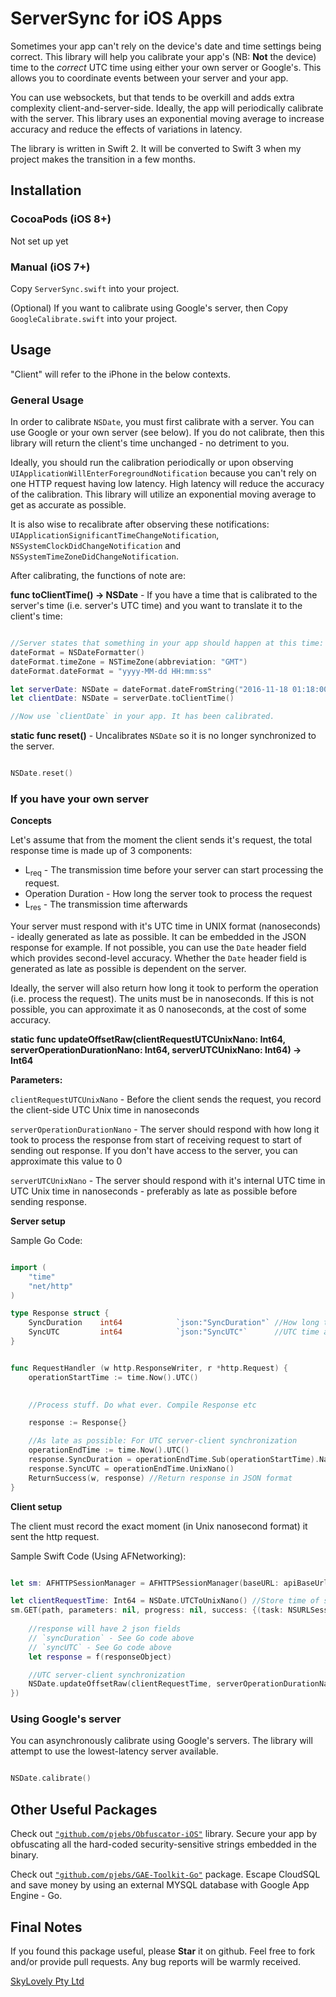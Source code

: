 ServerSync for iOS Apps
============================

Sometimes your app can't rely on the device's date and time settings being correct.
This library will help you calibrate your app's (NB: **Not** the device) time to the _correct_ UTC time using either your own server or Google's.
This allows you to coordinate events between your server and your app.


You can use websockets, but that tends to be overkill and adds extra complexity client-and-server-side. Ideally, the app will periodically calibrate with the server. This library uses an exponential moving average to increase accuracy and reduce the effects of variations in latency.


The library is written in Swift 2. It will be converted to Swift 3 when my project makes the transition in a few months.


Installation
-------------

### CocoaPods (iOS 8+)

Not set up yet

### Manual (iOS 7+)

Copy `ServerSync.swift` into your project.

(Optional) If you want to calibrate using Google's server, then Copy `GoogleCalibrate.swift` into your project.

Usage
-----

"Client" will refer to the iPhone in the below contexts.

### General Usage

In order to calibrate `NSDate`, you must first calibrate with a server. You can use Google or your own server (see below).
If you do not calibrate, then this library will return the client's time unchanged - no detriment to you.

Ideally, you should run the calibration periodically or upon observing `UIApplicationWillEnterForegroundNotification` because you can't rely on one HTTP request having low latency. High latency will reduce the accuracy of the calibration. This library will utilize an exponential moving average to get as accurate as possible.

It is also wise to recalibrate after observing these notifications: `UIApplicationSignificantTimeChangeNotification`, `NSSystemClockDidChangeNotification` and `NSSystemTimeZoneDidChangeNotification`.

After calibrating, the functions of note are:

**func toClientTime() -> NSDate** - If you have a time that is calibrated to the server's time (i.e. server's UTC time) and you want to translate it to the client's time:


```swift

//Server states that something in your app should happen at this time: "2016-11-18 01:18:00" (UTC)
dateFormat = NSDateFormatter()
dateFormat.timeZone = NSTimeZone(abbreviation: "GMT")
dateFormat.dateFormat = "yyyy-MM-dd HH:mm:ss"

let serverDate: NSDate = dateFormat.dateFromString("2016-11-18 01:18:00")
let clientDate: NSDate = serverDate.toClientTime()

//Now use `clientDate` in your app. It has been calibrated.

```


**static func reset()** - Uncalibrates `NSDate` so it is no longer synchronized to the server.

```swift

NSDate.reset()

```


### If you have your own server


**Concepts**

Let's assume that from the moment the client sends it's request, the total response time is made up of 3 components:

* L<sub>req</sub> - The transmission time before your server can start processing the request.
* Operation Duration - How long the server took to process the request
* L<sub>res</sub> - The transmission time afterwards

Your server must respond with it's UTC time in UNIX format (nanoseconds) - ideally generated as late as possible.
It can be embedded in the JSON response for example. If not possible, you can use the `Date` header field which provides second-level accuracy.
Whether the `Date` header field is generated as late as possible is dependent on the server.

Ideally, the server will also return how long it took to perform the operation (i.e. process the request). The units must be in nanoseconds.
If this is not possible, you can approximate it as 0 nanoseconds, at the cost of some accuracy.

**static func updateOffsetRaw(clientRequestUTCUnixNano: Int64, serverOperationDurationNano: Int64, serverUTCUnixNano: Int64) -> Int64**

**Parameters:**

`clientRequestUTCUnixNano` - Before the client sends the request, you record the client-side UTC Unix time in nanoseconds

`serverOperationDurationNano` - The server should respond with how long it took to process the response from start of receiving request to start of sending out response. If you don't have access to the server, you can approximate this value to 0

`serverUTCUnixNano` - The server should respond with it's internal UTC time in UTC Unix time in nanoseconds - preferably as late as possible before sending response.


**Server setup**

Sample Go Code:

```go

import (
	"time"
	"net/http"
)

type Response struct {
	SyncDuration    int64            `json:"SyncDuration"` //How long the request took to process in nanoseconds
	SyncUTC         int64            `json:"SyncUTC"`      //UTC time at end of response in UNIX time (nanoseconds)
}


func RequestHandler (w http.ResponseWriter, r *http.Request) {
	operationStartTime := time.Now().UTC()
	

	//Process stuff. Do what ever. Compile Response etc

	response := Response{}

	//As late as possible: For UTC server-client synchronization
	operationEndTime := time.Now().UTC()
	response.SyncDuration = operationEndTime.Sub(operationStartTime).Nanoseconds()
	response.SyncUTC = operationEndTime.UnixNano()
	ReturnSuccess(w, response) //Return response in JSON format
}

```

**Client setup**


The client must record the exact moment (in Unix nanosecond format) it sent the http request.

Sample Swift Code (Using AFNetworking):

```swift

let sm: AFHTTPSessionManager = AFHTTPSessionManager(baseURL: apiBaseUrl)

let clientRequestTime: Int64 = NSDate.UTCToUnixNano() //Store time of sending request in Unix nanosecond format
sm.GET(path, parameters: nil, progress: nil, success: {(task: NSURLSessionDataTask, responseObject: AnyObject?) -> Void in
	
	//response will have 2 json fields
	// `syncDuration` - See Go code above
	// `syncUTC` - See Go code above
	let response = f(responseObject)

	//UTC server-client synchronization
    NSDate.updateOffsetRaw(clientRequestTime, serverOperationDurationNano: response.syncDuration, serverUTCUnixNano: response.syncUTC)
})


```

### Using Google's server

You can asynchronously calibrate using Google's servers. The library will attempt to use the lowest-latency server available.


```swift

NSDate.calibrate()

```



Other Useful Packages
------------

Check out [`"github.com/pjebs/Obfuscator-iOS"`](https://github.com/pjebs/Obfuscator-iOS) library. Secure your app by obfuscating all the hard-coded security-sensitive strings embedded in the binary.


Check out [`"github.com/pjebs/GAE-Toolkit-Go"`](https://github.com/pjebs/GAE-Toolkit-Go) package. Escape CloudSQL and save money by using an external MYSQL database with Google App Engine - Go.

Final Notes
------------

If you found this package useful, please **Star** it on github. Feel free to fork and/or provide pull requests. Any bug reports will be warmly received.


[SkyLovely Pty Ltd](http://www.skylove.ly)

```
